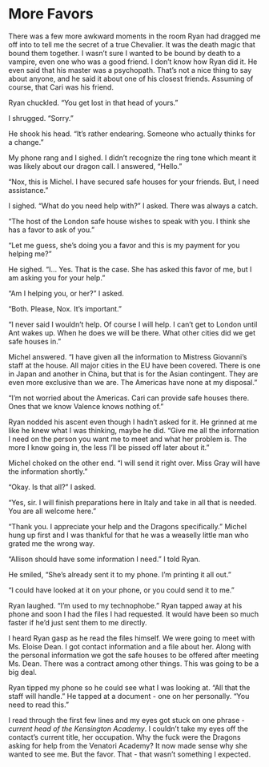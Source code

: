 # More Favors

There was a few more awkward moments in the room Ryan had dragged me off into to tell me the secret of a true Chevalier. It was the death magic that bound them together. I wasn’t sure I wanted to be bound by death to a vampire, even one who was a good friend. I don’t know how Ryan did it. He even said that his master was a psychopath. That’s not a nice thing to say about anyone, and he said it about one of his closest friends. Assuming of course, that Cari was his friend.

Ryan chuckled. “You get lost in that head of yours.”

I shrugged. “Sorry.”

He shook his head. “It’s rather endearing. Someone who actually thinks for a change.”

My phone rang and I sighed. I didn’t recognize the ring tone which meant it was likely about our dragon call. I answered, “Hello.”

“Nox, this is Michel. I have secured safe houses for your friends. But, I need assistance.”

I sighed. “What do you need help with?” I asked. There was always a catch.

“The host of the London safe house wishes to speak with you. I think she has a favor to ask of you.”

“Let me guess, she’s doing you a favor and this is my payment for you helping me?”

He sighed. “I… Yes. That is the case. She has asked this favor of me, but I am asking you for your help.”

“Am I helping you, or her?” I asked.

“Both. Please, Nox. It’s important.”

“I never said I wouldn’t help. Of course I will help. I can’t get to London until Ant wakes up. When he does we will be there. What other cities did we get safe houses in.”

Michel answered. “I have given all the information to Mistress Giovanni’s staff at the house. All major cities in the EU have been covered. There is one in Japan and another in China, but that is for the Asian contingent. They are even more exclusive than we are. The Americas have none at my disposal.”

“I’m not worried about the Americas. Cari can provide safe houses there. Ones that we know Valence knows nothing of.”

Ryan nodded his ascent even though I hadn’t asked for it. He grinned at me like he knew what I was thinking, maybe he did. “Give me all the information I need on the person you want me to meet and what her problem is. The more I know going in, the less I’ll be pissed off later about it.”

Michel choked on the other end. “I will send it right over. Miss Gray will have the information shortly.”

“Okay. Is that all?” I asked.

“Yes, sir. I will finish preparations here in Italy and take in all that is needed. You are all welcome here.”

“Thank you. I appreciate your help and the Dragons specifically.” Michel hung up first and I was thankful for that he was a weaselly little man who grated me the wrong way.

“Allison should have some information I need.” I told Ryan.

He smiled, “She’s already sent it to my phone. I’m printing it all out.”

“I could have looked at it on your phone, or you could send it to me.”

Ryan laughed. “I’m used to my technophobe.” Ryan tapped away at his phone and soon I had the files I had requested. It would have been so much faster if he’d just sent them to me directly.

I heard Ryan gasp as he read the files himself. We were going to meet with Ms. Eloise Dean. I got contact information and a file about her. Along with the personal information we got the safe houses to be offered after meeting Ms. Dean. There was a contract among other things. This was going to be a big deal.

Ryan tipped my phone so he could see what I was looking at. “All that the staff will handle.” He tapped at a document - one on her personally. “You need to read this.”

I read through the first few lines and my eyes got stuck on one phrase - _current head of the Kensington Academy_. I couldn’t take my eyes off the contact’s current title, her occupation. Why the fuck were the Dragons asking for help from the Venatori Academy? It now made sense why she wanted to see me. But the favor. That - that wasn’t something I expected.